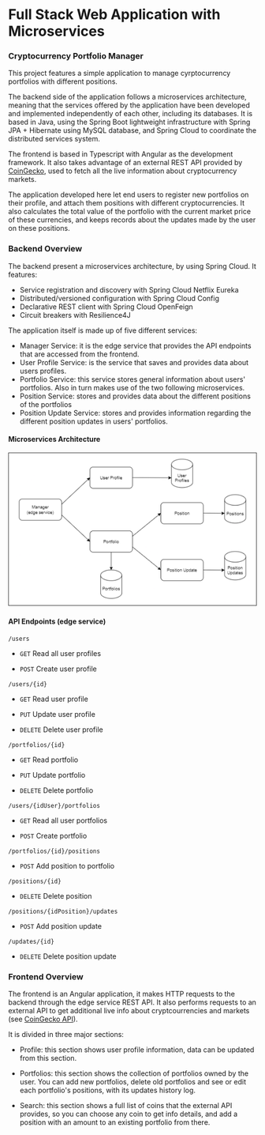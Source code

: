 # Full Stack Web Application with Microservices
### Cryptocurrency Portfolio Manager

This project features a simple application to manage cyrptocurrency portfolios with different positions.

The backend side of the application follows a microservices architecture, meaning that the services offered by the application have been developed and implemented independently of each other, including its databases. It is based in Java, using the Spring Boot lightweight infrastructure with Spring JPA + Hibernate using MySQL database, and Spring Cloud to coordinate the distributed services system.

The frontend is based in Typescript with Angular as the development framework.
It also takes advantage of an external REST API provided by [CoinGecko](https://www.coingecko.com/es/api), used to fetch all the live information about cryptocurrency markets.

The application developed here let end users to register new portfolios on their profile, and attach them positions with different cryptocurrencies. It also calculates the total value
of the portfolio with the current market price of these currencies, and keeps records about the updates made by the user on these positions.


### Backend Overview

The backend present a microservices architecture, by using Spring Cloud. It features:

- Service registration and discovery with Spring Cloud Netflix Eureka
- Distributed/versioned configuration with Spring Cloud Config
- Declarative REST client with Spring Cloud OpenFeign
- Circuit breakers with Resilience4J

The application itself is made up of five different services:

- Manager Service: it is the edge service that provides the API endpoints that are accessed from the frontend.
- User Profile Service: is the service that saves and provides data about users profiles.
- Portfolio Service: this service stores general information about users' portfolios. Also in turn makes use of the two following microservices.
- Position Service: stores and provides data about the different positions of the portfolios
- Position Update Service: stores and provides information regarding the different position updates in users' portfolios.

#### Microservices Architecture

![Microservices architecture](microservices.png "Microservices Architecture")

 
#### API Endpoints (edge service)
```
/users
```
 - `GET` Read all user profiles
 
 - `POST` Create user profile 
``` 
/users/{id}
```
 - `GET` Read user profile

 - `PUT` Update user profile

 - `DELETE` Delete user profile  
```
/portfolios/{id}
```
 - `GET` Read portfolio

 - `PUT` Update portfolio

 - `DELETE` Delete portfolio  
 ```
/users/{idUser}/portfolios
``` 
 - `GET` Read all user portfolios
 
 - `POST` Create portfolio
```
/portfolios/{id}/positions
``` 
 - `POST` Add position to portfolio
 ```
/positions/{id}
``` 
 - `DELETE` Delete position
 ```
/positions/{idPosition}/updates
``` 
 - `POST` Add position update
 ```
/updates/{id}
``` 
 - `DELETE` Delete position update



### Frontend Overview


The frontend is an Angular application, it makes HTTP requests to the backend through the edge service REST API.
It also performs requests to an external API to get additional live info about cryptcourrencies and markets (see [CoinGecko API](https://www.coingecko.com/es/api)).

It is divided in three major sections:
- Profile: this section shows user profile information, data can be updated from this section.

- Portfolios: this section shows the collection of portfolios owned by the user. You can add new portfolios, delete old portfolios and see or edit each
 portfolio's positions, with its updates history log.
 
- Search: this section shows a full list of coins that the external API provides, so you can choose any coin to get info details, and add a position with an amount to an existing portfolio from there.
